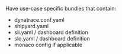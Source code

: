 Have use-case specific bundles that contain:
- dynatrace.conf.yaml
- shipyard.yaml
- sli.yaml / dashboard definition
- slo.yaml / dashboard definition
- monaco config if applicable